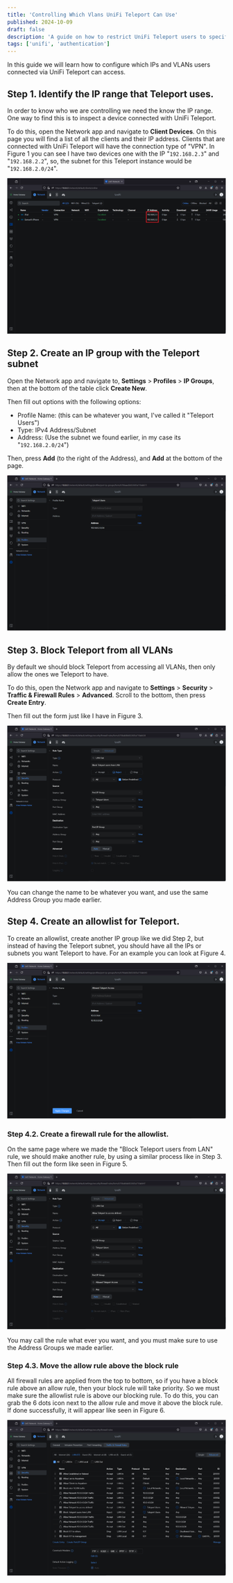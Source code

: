 ```yaml
---
title: 'Controlling Which Vlans UniFi Teleport Can Use'
published: 2024-10-09
draft: false
description: 'A guide on how to restrict UniFi Teleport users to specific VLANs.'
tags: ['unifi', 'authentication']
---
```


In this guide we will learn how to configure which IPs and VLANs users connected via UniFi Teleport can access.

## Step 1. Identify the IP range that Teleport uses.

In order to know who we are controlling we need the know the IP range. One way to find this is to inspect a device connected with UniFi Teleport.

To do this, open the Network app and navigate to **Client Devices**. On this page you will find a list of all the clients and their IP address. Clients that are connected with UniFi Teleport will have the connection type of "VPN". In Figure 1 you can see I have two devices one with the IP "`192.168.2.3`" and "`192.168.2.2`", so, the subnet for this Teleport instance would be "`192.168.2.0/24`".

![](./Screenshot_2024-10-09_171911_-_Copy.png 'Figure 1. Screenshot of the client devices page showing two devices connected with UniFi Teleport.')

## Step 2. Create an IP group with the Teleport subnet

Open the Network app and navigate to, **Settings** > **Profiles** > **IP Groups**, then at the bottom of the table click **Create New**.

Then fill out options with the following options:

* Profile Name: (this can be whatever you want, I've called it "Teleport Users")
* Type: IPv4 Address/Subnet
* Address: (Use the subnet we found earlier, in my case its "`192.168.2.0/24`")

Then, press **Add** (to the right of the Address), and **Add** at the bottom of the page.

![](./Screenshot_2024-10-09_173413.png 'Figure 2. Screenshot of the IP Groups page showing the empty form to create a new IP group for Teleport users.')

## Step 3. Block Teleport from all VLANs

By default we should block Teleport from accessing all VLANs, then only allow the ones we Teleport to have.

To do this, open the Network app and navigate to **Settings** > **Security** > **Traffic & Firewall Rules** > **Advanced**. Scroll to the bottom, then press **Create Entry**.

Then fill out the form just like I have in Figure 3.
 
![](./Screenshot_2024-10-09_174411.png 'Figure 3. Screenshot of the firewall rule creation form showing the options to block Teleport users from accessing the LAN.')

You can change the name to be whatever you want, and use the same Address Group you made earlier.

## Step 4. Create an allowlist for Teleport.

To create an allowlist, create another IP group like we did Step 2, but instead of having the Teleport subnet, you should have all the IPs or subnets you want Teleport to have. For an example you can look at Figure 4.

![](./Screenshot_2024-10-09_184602.png 'Figure 4. Screenshot of the IP Groups page showing an IP group named "Teleport Allowlist" with two devices added to it.')

### Step 4.2. Create a firewall rule for the allowlist.

On the same page where we made the "Block Teleport users from LAN" rule, we should make another rule, by using a similar process like in Step 3. Then fill out the form like seen in Figure 5.

![](./Screenshot_2024-10-09_185409.png 'Figure 5. Screenshot of the firewall rule creation form showing the options to allow Teleport users to access only the IPs in the "Teleport Allowlist" IP group.')

You may call the rule what ever you want, and you must make sure to use the Address Groups we made earlier.

### Step 4.3. Move the allow rule above the block rule

All firewall rules are applied from the top to bottom, so if you have a block rule above an allow rule, then your block rule will take priority.
So we must make sure the allowlist rule is above our blocking rule.
To do this, you can grab the 6 dots icon next to the allow rule and move it above the block rule. If done successfully, it will appear like seen in Figure 6.

![](./Screenshot_2024-10-09_185848.png 'Figure 6. Screenshot of the firewall rules list showing the "Allow Teleport users to access defined" rule above the "Block Teleport users from LAN" rule.')
